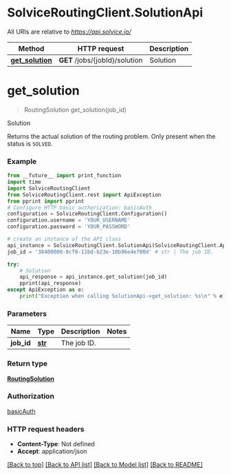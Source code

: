# SolviceRoutingClient.SolutionApi

All URIs are relative to *https://api.solvice.io/*

Method | HTTP request | Description
------------- | ------------- | -------------
[**get_solution**](SolutionApi.md#get_solution) | **GET** /jobs/{jobId}/solution | Solution

# **get_solution**
> RoutingSolution get_solution(job_id)

Solution

Returns the actual solution of the routing problem. Only present when the status is `SOLVED`.

### Example
```python
from __future__ import print_function
import time
import SolviceRoutingClient
from SolviceRoutingClient.rest import ApiException
from pprint import pprint
# Configure HTTP basic authorization: basicAuth
configuration = SolviceRoutingClient.Configuration()
configuration.username = 'YOUR_USERNAME'
configuration.password = 'YOUR_PASSWORD'

# create an instance of the API class
api_instance = SolviceRoutingClient.SolutionApi(SolviceRoutingClient.ApiClient(configuration))
job_id = '38400000-8cf0-11bd-b23e-10b96e4ef00d' # str | The job ID.

try:
    # Solution
    api_response = api_instance.get_solution(job_id)
    pprint(api_response)
except ApiException as e:
    print("Exception when calling SolutionApi->get_solution: %s\n" % e)
```

### Parameters

Name | Type | Description  | Notes
------------- | ------------- | ------------- | -------------
 **job_id** | [**str**](.md)| The job ID. | 

### Return type

[**RoutingSolution**](RoutingSolution.md)

### Authorization

[basicAuth](../README.md#basicAuth)

### HTTP request headers

 - **Content-Type**: Not defined
 - **Accept**: application/json

[[Back to top]](#) [[Back to API list]](../README.md#documentation-for-api-endpoints) [[Back to Model list]](../README.md#documentation-for-models) [[Back to README]](../README.md)

